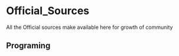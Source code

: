 # Official_Sources
All the Official sources make available here for growth of community


## Programing
